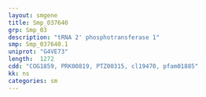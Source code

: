 ```yaml
---
layout: smgene
title: Smp_037640
grp: Smp_03
description: "tRNA 2' phosphotransferase 1"
smp: Smp_037640.1
uniprot: "G4VE73"
length:  1272
cdd: "COG1859, PRK00819, PTZ00315, cl19470, pfam01885"
kk: ns
categories: sm
---
```

